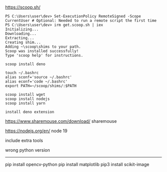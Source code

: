 https://scoop.sh/

```
PS C:\Users\user\dev> Set-ExecutionPolicy RemoteSigned -Scope CurrentUser # Optional: Needed to run a remote script the first time
PS C:\Users\user\dev> irm get.scoop.sh | iex
Initializing...
Downloading...
Extracting...
Creating shim...
Adding ~\scoop\shims to your path.
Scoop was installed successfully!
Type 'scoop help' for instructions.
```

```
scoop install deno
```

```
touch ~/.bashrc
alias sconf='source ~/.bashrc'
alias econf='code ~/.bashrc'
export PATH=~/scoop/shims/:$PATH
```

```
scoop install wget
scoop install nodejs
scoop install yarn
```

```
install deno extension
```

https://www.sharemouse.com/download/
sharemouse

https://nodejs.org/en/
node 19

include extra tools

wrong python version

---

pip install opencv-python
pip install matplotlib
pip3 install scikit-image
